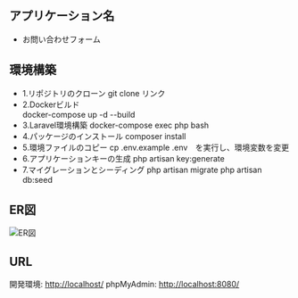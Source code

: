 ## アプリケーション名
- お問い合わせフォーム

## 環境構築
- 1.リポジトリのクローン
  git clone リンク
- 2.Dockerビルド  
  docker-compose up -d --build
- 3.Laravel環境構築
  docker-compose exec php bash
- 4.パッケージのインストール
  composer install
- 5.環境ファイルのコピー
  cp .env.example .env　を実行し、環境変数を変更
- 6.アプリケーションキーの生成
  php artisan key:generate
- 7.マイグレーションとシーディング
  php artisan migrate
  php artisan db:seed

## ER図
![ER図](https://github.com/user-attachments/assets/73a5b601-8652-49f2-91d5-62b4404bec2b)

## URL
開発環境: [http://localhost/](http://localhost/)
phpMyAdmin: [http://localhost:8080/](http://localhost:8080/)
